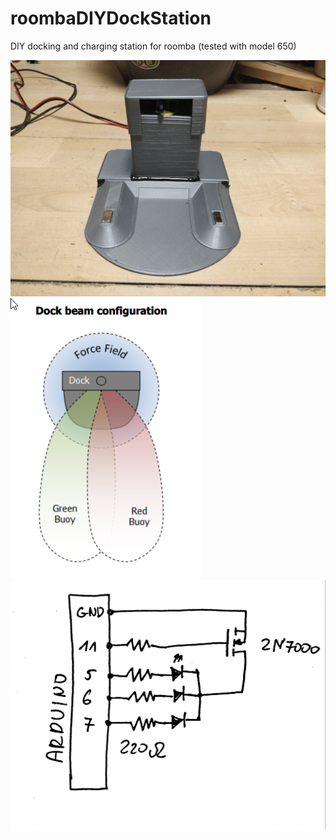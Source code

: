 # roombaDIYDockStation
DIY docking and charging station for roomba (tested with model 650)

![](pictures/pic1.jpg)
![](pictures/beamConfiguration.png)
![](pictures/schema.jpg)

